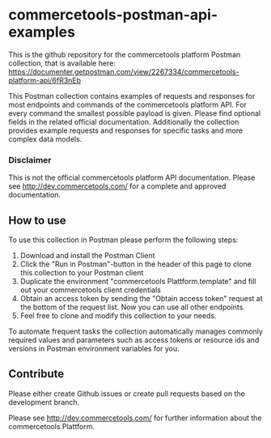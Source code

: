 # commercetools-postman-api-examples

This is the github repository for the commercetools platform Postman collection, that is available here:  https://documenter.getpostman.com/view/2267334/commercetools-platform-api/6fR3nEb

This Postman collection contains examples of requests and responses for most endpoints and commands of the commercetools platform API. For every command the smallest possible payload is given. Please find optional fields in the related official documentation. Additionally the collection provides example requests and responses for specific tasks and more complex data models.

### Disclaimer

This is not the official commercetools platform API documentation. Please see http://dev.commercetools.com/ for a complete and approved documentation.

## How to use

To use this collection in Postman please perform the following steps:

1. Download and install the Postman Client
2. Click the "Run in Postman"-button in the header of this page to clone this collection to your Postman client
3. Duplicate the environment "commercetools Plattform.template" and fill out your commercetools client credentials
4. Obtain an access token by sending the "Obtain access token" request at the bottom of the request list. Now you can use all other endpoints.
5. Feel free to clone and modify this collection to your needs.

To automate frequent tasks the collection automatically manages commonly required values and parameters such as access tokens or resource ids and versions in Postman environment variables for you.

## Contribute

Please either create Github issues or create pull requests based on the development branch. 

Please see http://dev.commercetools.com/ for further information about the commercetools Plattform.
